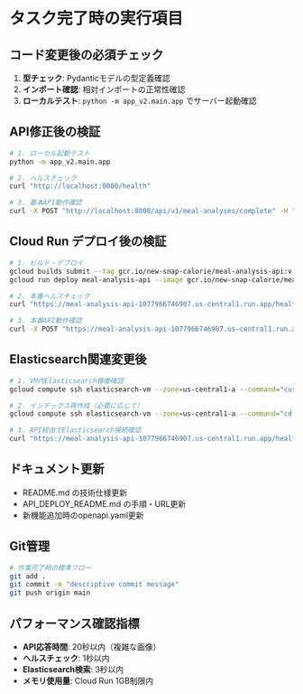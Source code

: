 # タスク完了時の実行項目

## コード変更後の必須チェック
1. **型チェック**: Pydanticモデルの型定義確認
2. **インポート確認**: 相対インポートの正常性確認
3. **ローカルテスト**: `python -m app_v2.main.app` でサーバー起動確認

## API修正後の検証
```bash
# 1. ローカル起動テスト
python -m app_v2.main.app

# 2. ヘルスチェック
curl "http://localhost:8000/health"

# 3. 基本API動作確認
curl -X POST "http://localhost:8000/api/v1/meal-analyses/complete" -H "Content-Type: multipart/form-data" -F "image=@test_images/food3.jpg"
```

## Cloud Run デプロイ後の検証
```bash
# 1. ビルド・デプロイ
gcloud builds submit --tag gcr.io/new-snap-calorie/meal-analysis-api:v[VERSION]
gcloud run deploy meal-analysis-api --image gcr.io/new-snap-calorie/meal-analysis-api:v[VERSION] --region=us-central1

# 2. 本番ヘルスチェック
curl "https://meal-analysis-api-1077966746907.us-central1.run.app/health"

# 3. 本番API動作確認
curl -X POST "https://meal-analysis-api-1077966746907.us-central1.run.app/api/v1/meal-analyses/complete" -H "Content-Type: multipart/form-data" -F "image=@test_images/food3.jpg"
```

## Elasticsearch関連変更後
```bash
# 1. VM内Elasticsearch稼働確認
gcloud compute ssh elasticsearch-vm --zone=us-central1-a --command="curl -X GET 'localhost:9200/_cluster/health?pretty'"

# 2. インデックス再作成（必要に応じて）
gcloud compute ssh elasticsearch-vm --zone=us-central1-a --command="cd meal_analysis_api_2 && python3 create_elasticsearch_index.py"

# 3. API経由でElasticsearch接続確認
curl "https://meal-analysis-api-1077966746907.us-central1.run.app/health" | grep ElasticsearchNutritionSearchComponent
```

## ドキュメント更新
- README.md の技術仕様更新
- API_DEPLOY_README.md の手順・URL更新
- 新機能追加時のopenapi.yaml更新

## Git管理
```bash
# 作業完了時の標準フロー
git add .
git commit -m "descriptive commit message"
git push origin main
```

## パフォーマンス確認指標
- **API応答時間**: 20秒以内（複雑な画像）
- **ヘルスチェック**: 1秒以内
- **Elasticsearch検索**: 3秒以内
- **メモリ使用量**: Cloud Run 1GB制限内